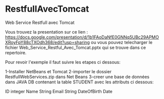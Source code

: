 # RestfullAvecTomcat
Web Service Restfull avec Tomcat

Vous trouvez la presentation sur ce lien :                         https://docs.google.com/presentation/d/1b1FAoDaNfE0GNNq5UBc29APMOXRoyFpY88cTXOdh368/edit?usp=sharing ou vous pouvez telecharger le fichier Web_Service_Restful_Avec_Tomcat.pptx qui se trouve dans ce repertoire.

Pour revoir l'exemple il faut suivre les etapes ci dessous: 

1-Installer NetBeans et Tomcat
2-importer le dossier RestfullWebServices.zip dans Net Beans
3-creer une base de données dans JAVA DB contenant la table STUDENT avec les attributs ci dessous: 

  ID integer
  Name String
  Email String
  DateOfBirth Date

